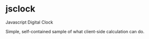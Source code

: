 jsclock
=======

Javascript Digital Clock

Simple, self-contained sample of what client-side calculation can do.
